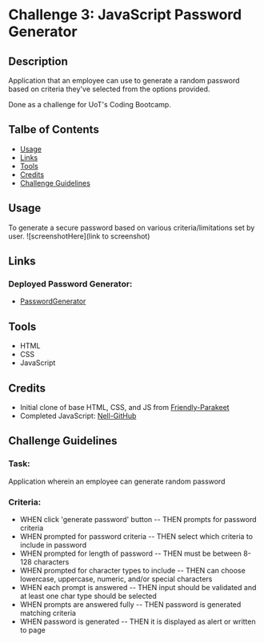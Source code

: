 # Challenge 3: JavaScript Password Generator

## Description
Application that an employee can use to generate a random password based on criteria they've selected from the options provided.

Done as a challenge for UoT's Coding Bootcamp.

## Talbe of Contents
* [Usage](#usage)
* [Links](#links)
* [Tools](#tools)
* [Credits](#credits)
* [Challenge Guidelines](#challenge-guidelines)

## Usage
To generate a secure password based on various criteria/limitations set by user.
![screenshotHere](link to screenshot)

## Links
### Deployed Password Generator:
* [PasswordGenerator](link)

## Tools
* HTML 
* CSS
* JavaScript

## Credits
* Initial clone of base HTML, CSS, and JS from [Friendly-Parakeet](https://github.com/coding-boot-camp/friendly-parakeet)
* Completed JavaScript: [Nell-GitHub](https://github.com/ShannonNell)

## Challenge Guidelines
### Task:
Application wherein an employee can generate random password

### Criteria: 
- WHEN click 'generate password' button -- THEN prompts for password criteria
- WHEN prompted for password criteria -- THEN select which criteria to include in password
- WHEN prompted for length of password -- THEN must be between 8-128 characters
- WHEN prompted for character types to include -- THEN can choose lowercase, uppercase, numeric, and/or special characters
- WHEN each prompt is answered -- THEN input should be validated and at least one char type should be selected
- WHEN prompts are answered fully -- THEN password is generated matching criteria
- WHEN password is generated -- THEN it is displayed as alert or written to page
